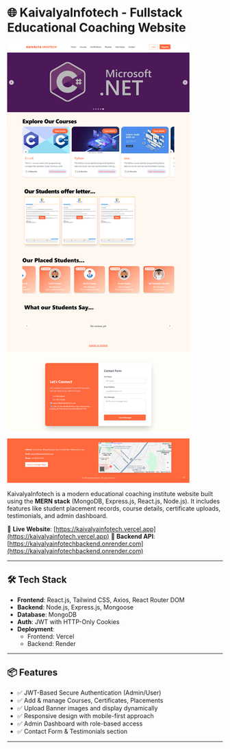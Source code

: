 # 🌐 KaivalyaInfotech - Fullstack Educational Coaching Website

![KaivalyaInfotech Screenshot](./src/assets/view.png)

KaivalyaInfotech is a modern educational coaching institute website built using the **MERN stack** (MongoDB, Express.js, React.js, Node.js). It includes features like student placement records, course details, certificate uploads, testimonials, and admin dashboard.

🚀 **Live Website**: [https://kaivalyainfotech.vercel.app](https://kaivalyainfotech.vercel.app)
🔧 **Backend API**: [https://kaivalyainfotechbackend.onrender.com](https://kaivalyainfotechbackend.onrender.com)

---

## 🛠 Tech Stack

- **Frontend**: React.js, Tailwind CSS, Axios, React Router DOM
- **Backend**: Node.js, Express.js, Mongoose
- **Database**: MongoDB
- **Auth**: JWT with HTTP-Only Cookies
- **Deployment**:
  - Frontend: Vercel
  - Backend: Render

---

## 📦 Features

- ✅ JWT-Based Secure Authentication (Admin/User)
- ✅ Add & manage Courses, Certificates, Placements
- ✅ Upload Banner images and display dynamically
- ✅ Responsive design with mobile-first approach
- ✅ Admin Dashboard with role-based access
- ✅ Contact Form & Testimonials section

---

